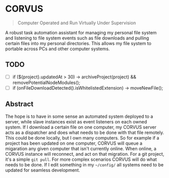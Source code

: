 # CORVUS

> Computer Operated and Run Virtually Under Supervision

A robust task automation assistant for managing my personal file system and listening to file system events such as file downloads and pulling certain files into my personal directories. This allows my file system to portable across PCs and other computer systems.

## TODO

- [ ] if (${project}.updatedAt > 30) -> archiveProject(project) && removePotentialNodeModules();
- [ ] if (onFileDownloadDetected().isWhitelistedExtension) -> moveNewFile();

## Abstract

The hope is to have in some sense an automated system deployed to a server, while slave instances exist as event listeners on each owned system. If I download a certain file on one computer, my CORVUS server acts as a dispatcher and does what needs to be done with that file remotely. This could be done locally, but I own many computers. So for example if a project has been updated on one computer, CORVUS will queue a migaration any given computer that isn't currently online. When online, a CORVUS instance will reconnect, and act on that migration. For a git project, it's a simple `git pull`. For more complex scenarios CORVUS will do what needs to be done. If I edit something in my `~/config/` all systems need to be updated for seamless development.
